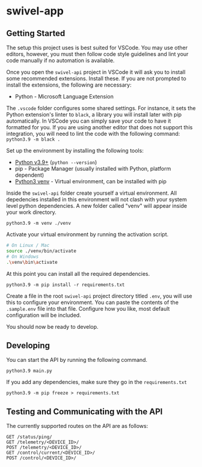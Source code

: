 # swivel-app

## Getting Started

The setup this project uses is best suited for VSCode. You may use other editors, however, you must then follow code style guidelines and lint your code manually if no automation is available.

Once you open the `swivel-api` project in VSCode it will ask you to install some recommended extensions. Install these. If you are not prompted to install the extensions, the following are necessary:
- Python - Microsoft Language Extension

The `.vscode` folder configures some shared settings. For instance, it sets the Python extension's linter to `black`, a library you will install later with pip automatically. In VSCode you can simply save your code to have it formatted for you. If you are using another editor that does not support this integration, you will need to lint the code with the following command: `python3.9 -m black .`

Set up the environment by installing the following tools:
- [Python v3.9+](https://www.python.org/downloads/) (`python --version`)
- pip - Package Manager (usually installed with Python, platform dependent)
- [Python3 venv](https://docs.python.org/3/library/venv.html) - Virtual environment, can be installed with pip

Inside the `swivel-api` folder create yourself a virtual environment. All depedencies installed in this environment will not clash with your system level python dependencies. A new folder called "venv" will appear inside your work directory.

```
python3.9 -m venv ./venv
```

Activate your virtual environment by running the activation script.
```bash
# On Linux / Mac
source ./venv/bin/activate
# On Windows
.\venv\bin\activate
```

At this point you can install all the required dependencies.
```
python3.9 -m pip install -r requirements.txt
```

Create a file in the root `swivel-api` project directory titled `.env`, you will use this to configure your environment. You can paste the contents of the `.sample.env` file into that file. Configure how you like, most default configuration will be included.

You should now be ready to develop.

## Developing

You can start the API by running the following command.

```
python3.9 main.py
```

If you add any dependencies, make sure they go in the `requirements.txt`

```
python3.9 -m pip freeze > requirements.txt
```

## Testing and Communicating with the API

The currently supported routes on the API are as follows:
```
GET /status/ping/
GET /telemetry/<DEVICE_ID>/
POST /telemetry/<DEVICE_ID>/
GET /control/current/<DEVICE_ID>/
POST /control/<DEVICE_ID>/
```
